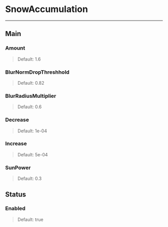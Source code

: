# SnowAccumulation

---

## Main

### Amount

>Default: 1.6

### BlurNormDropThreshhold

>Default: 0.82

### BlurRadiusMultiplier

>Default: 0.6

### Decrease

>Default: 1e-04

### Increase

>Default: 5e-04

### SunPower

>Default: 0.3

## Status

### Enabled

>Default: true
